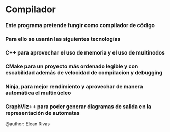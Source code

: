 # Compilador

### Este programa pretende fungir como compilador de código ###
### Para ello se usarán las siguientes tecnologías ###
### C++ para aprovechar el uso de memoria y el uso de multinodos ###
### CMake para un proyecto más ordenado legible y con escabilidad además de velocidad de compilacion y debugging ###
### Ninja, para mejor rendimiento y aprovechar de manera automática el multinúcleo ###
### GraphViz++ para poder generar diagramas de salida en la representación de automatas ###

@author: Elean Rivas